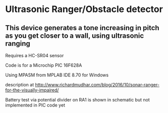 # Ultrasonic Ranger/Obstacle detector

## This device generates a tone increasing in pitch as you get closer to a wall, using ultrasonic ranging

Requires a HC-SR04 sensor

Code is for a Microchip PIC 16F628A

Using MPASM from MPLAB IDE 8.70 for Windows

description at http://www.richardmudhar.com/blog/2016/10/sonar-ranger-for-the-visually-impaired/

Battery test via potential divider on RA1 is shown in schematic but not implemented in PIC code yet 

